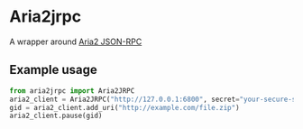 # Aria2jrpc

A wrapper around [Aria2 JSON-RPC](https://aria2.github.io/manual/en/html/aria2c.html#rpc-interface)

## Example usage

```python
from aria2jrpc import Aria2JRPC
aria2_client = Aria2JRPC("http://127.0.0.1:6800", secret="your-secure-secret")
gid = aria2_client.add_uri("http://example.com/file.zip")
aria2_client.pause(gid)
```
